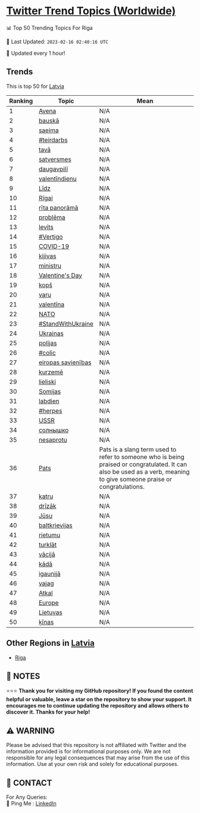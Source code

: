 [Twitter Trend Topics (Worldwide)](https://github.com/ErcinDedeoglu/Twitter-Trend-Topics)
==========


📊 Top 50 Trending Topics For Riga

📆 Last Updated: `2023-02-16 02:40:16 UTC`

🔧 Updated every 1 hour!


## Trends

This is top 50 for [Latvia](</Latvia>)

| Ranking | Topic | Mean |
| ------- | ------------ | ------------ |
| 1 | [Avena](http://twitter.com/search?q=Avena) | N/A |
| 2 | [bauskā](http://twitter.com/search?q=bausk%c4%81) | N/A |
| 3 | [saeima](http://twitter.com/search?q=saeima) | N/A |
| 4 | [#teirdarbs](http://twitter.com/search?q=%23teirdarbs) | N/A |
| 5 | [tavā](http://twitter.com/search?q=tav%c4%81) | N/A |
| 6 | [satversmes](http://twitter.com/search?q=satversmes) | N/A |
| 7 | [daugavpilī](http://twitter.com/search?q=daugavpil%c4%ab) | N/A |
| 8 | [valentīndienu](http://twitter.com/search?q=valent%c4%abndienu) | N/A |
| 9 | [Līdz](http://twitter.com/search?q=L%c4%abdz) | N/A |
| 10 | [Rīgai](http://twitter.com/search?q=R%c4%abgai) | N/A |
| 11 | [rīta panorāmā](http://twitter.com/search?q=r%c4%abta+panor%c4%81m%c4%81) | N/A |
| 12 | [problēma](http://twitter.com/search?q=probl%c4%93ma) | N/A |
| 13 | [levits](http://twitter.com/search?q=levits) | N/A |
| 14 | [#Vertigo](http://twitter.com/search?q=%23Vertigo) | N/A |
| 15 | [COVID-19](http://twitter.com/search?q=COVID-19) | N/A |
| 16 | [kijivas](http://twitter.com/search?q=kijivas) | N/A |
| 17 | [ministru](http://twitter.com/search?q=ministru) | N/A |
| 18 | [Valentine's Day](http://twitter.com/search?q=Valentine%27s+Day) | N/A |
| 19 | [kopš](http://twitter.com/search?q=kop%c5%a1) | N/A |
| 20 | [varu](http://twitter.com/search?q=varu) | N/A |
| 21 | [valentīna](http://twitter.com/search?q=valent%c4%abna) | N/A |
| 22 | [NATO](http://twitter.com/search?q=NATO) | N/A |
| 23 | [#StandWithUkraine](http://twitter.com/search?q=%23StandWithUkraine) | N/A |
| 24 | [Ukrainas](http://twitter.com/search?q=Ukrainas) | N/A |
| 25 | [polijas](http://twitter.com/search?q=polijas) | N/A |
| 26 | [#colic](http://twitter.com/search?q=%23colic) | N/A |
| 27 | [eiropas savienības](http://twitter.com/search?q=eiropas+savien%c4%abbas) | N/A |
| 28 | [kurzemē](http://twitter.com/search?q=kurzem%c4%93) | N/A |
| 29 | [lieliski](http://twitter.com/search?q=lieliski) | N/A |
| 30 | [Somijas](http://twitter.com/search?q=Somijas) | N/A |
| 31 | [labdien](http://twitter.com/search?q=labdien) | N/A |
| 32 | [#herpes](http://twitter.com/search?q=%23herpes) | N/A |
| 33 | [USSR](http://twitter.com/search?q=USSR) | N/A |
| 34 | [солнышко](http://twitter.com/search?q=%d1%81%d0%be%d0%bb%d0%bd%d1%8b%d1%88%d0%ba%d0%be) | N/A |
| 35 | [nesaprotu](http://twitter.com/search?q=nesaprotu) | N/A |
| 36 | [Pats](http://twitter.com/search?q=Pats) | Pats is a slang term used to refer to someone who is being praised or congratulated. It can also be used as a verb, meaning to give someone praise or congratulations. |
| 37 | [katru](http://twitter.com/search?q=katru) | N/A |
| 38 | [drīzāk](http://twitter.com/search?q=dr%c4%abz%c4%81k) | N/A |
| 39 | [Jūsu](http://twitter.com/search?q=J%c5%absu) | N/A |
| 40 | [baltkrievijas](http://twitter.com/search?q=baltkrievijas) | N/A |
| 41 | [rietumu](http://twitter.com/search?q=rietumu) | N/A |
| 42 | [turklāt](http://twitter.com/search?q=turkl%c4%81t) | N/A |
| 43 | [vācijā](http://twitter.com/search?q=v%c4%81cij%c4%81) | N/A |
| 44 | [kādā](http://twitter.com/search?q=k%c4%81d%c4%81) | N/A |
| 45 | [igaunijā](http://twitter.com/search?q=igaunij%c4%81) | N/A |
| 46 | [vajag](http://twitter.com/search?q=vajag) | N/A |
| 47 | [Atkal](http://twitter.com/search?q=Atkal) | N/A |
| 48 | [Europe](http://twitter.com/search?q=Europe) | N/A |
| 49 | [Lietuvas](http://twitter.com/search?q=Lietuvas) | N/A |
| 50 | [ķīnas](http://twitter.com/search?q=%c4%b7%c4%abnas) | N/A |



## Other Regions in [Latvia](</Latvia>)

* [Riga](</Latvia/Riga.md>)



## 📝 NOTES

⭐⭐⭐ **Thank you for visiting my GitHub repository! If you found the content helpful or valuable, leave a star on the repository to show your support. It encourages me to continue updating the repository and allows others to discover it. Thanks for your help!**


## ⚠️ WARNING

Please be advised that this repository is not affiliated with Twitter and the information provided is for informational purposes only. We are not responsible for any legal consequences that may arise from the use of this information. Use at your own risk and solely for educational purposes.


## 📨 CONTACT

 For Any Queries:  
            🏓 Ping Me : [LinkedIn](https://www.linkedin.com/in/ercindedeoglu/)
